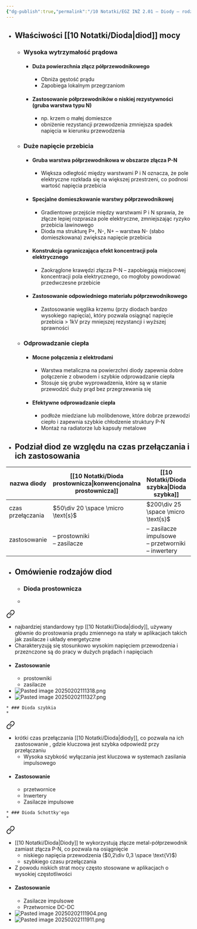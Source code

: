 ```yaml
---
{"dg-publish":true,"permalink":"/10 Notatki/EGZ INŻ 2.01 – Diody – rodzaje, właściwości i zastosowanie/","tags":["wiedza/zettel"]}
---
```


* ## Właściwości [[10 Notatki/Dioda\|diod]] mocy
	* ### Wysoka wytrzymałość prądowa
		* #### Duża powierzchnia złącz półprzewodnikowego
			* Obniża gęstość prądu
			* Zapobiega lokalnym przegrzaniom
		* #### Zastosowanie półprzewodników o niskiej rezystywności (gruba warstwa typu N)
			* np. krzem  o małej domieszce
			* obniżenie rezystancji przewodzenia zmniejsza spadek napięcia w kierunku przewodzenia
	* ### Duże napięcie przebicia
		* #### Gruba warstwa półprzewodnikowa w obszarze złącza P-N
			* Większa odległość między warstwami P i N oznacza, że pole elektryczne rozkłada się na większej przestrzeni, co podnosi wartość napięcia przebicia
		* #### Specjalne domieszkowanie warstwy półprzewodnikowej
			* Gradientowe przejście między warstwami P i N sprawia, że złącze lepiej rozprasza pole elektryczne, zmniejszając ryzyko przebicia lawinowego
			* Dioda ma strukturę P+, N-, N+ – warstwa N- (słabo domieszkowana) zwiększa napięcie przebicia
		* #### Konstrukcja ograniczająca efekt koncentracji pola elektrycznego
			* Zaokrąglone krawędzi złącza P-N – zapobiegają miejscowej koncentracji pola elektrycznego, co mogłoby powodować przedwczesne przebicie
		* #### Zastosowanie odpowiedniego materiału półprzewodnikowego
			* Zastosowanie węglika krzemu (przy diodach bardzo wysokiego napięcia), który pozwala osiągnąć napięcie przebicia > 1kV przy mniejszej rezystancji i wyższej sprawności
	* ### Odprowadzanie ciepła
		* #### Mocne połączenia z elektrodami
			* Warstwa metaliczna na powierzchni diody zapewnia dobre połączenie z obwodem i szybkie odprowadzanie ciepła
			* Stosuje się grube wyprowadzenia, które są w stanie przewodzić duży prąd bez przegrzewania się
		* #### Efektywne odprowadzanie ciepła
			* podłoże miedziane lub molibdenowe, które dobrze przewodzi ciepło i zapewnia szybkie chłodzenie struktury P-N
			* Montaż na radiatorze lub kapsuły metalowe
* ## Podział diod ze względu na czas przełączania i ich zastosowania

| nazwa diody       | [[10 Notatki/Dioda prostownicza\|konwencjonalna prostownicza]] | [[10 Notatki/Dioda szybka\|Dioda szybka]]                                       | Ultraszybkie                 | [[10 Notatki/Dioda Schottky'ego\|Dioda Schottky'ego]]                        |
| ----------------- | --------------------------------------------------- | ------------------------------------------------------ | ---------------------------- | --------------------------------------------- |
| czas przełączania | $50\div 20 \space \micro \text{s}$                  | $200\div 25 \space \micro \text{s}$                    | $50\div 10 \space \text{ns}$ | $5\div 1 \space \text{ns}$                    |
| zastosowanie      | – prostowniki<br>– zasilacze                        | – zasilacze impulsowe<br>– przetworniki<br>– inwertery |                              | – zasilacze impulsowe<br>– przetworniki DC-DC |
* ## Omówienie rodzajów diod
	* ### Dioda prostownicza
	* 
<div class="transclusion internal-embed is-loaded"><a class="markdown-embed-link" href="/10-notatki/dioda-prostownicza/" aria-label="Open link"><svg xmlns="http://www.w3.org/2000/svg" width="24" height="24" viewBox="0 0 24 24" fill="none" stroke="currentColor" stroke-width="2" stroke-linecap="round" stroke-linejoin="round" class="svg-icon lucide-link"><path d="M10 13a5 5 0 0 0 7.54.54l3-3a5 5 0 0 0-7.07-7.07l-1.72 1.71"></path><path d="M14 11a5 5 0 0 0-7.54-.54l-3 3a5 5 0 0 0 7.07 7.07l1.71-1.71"></path></svg></a><div class="markdown-embed">




* najbardziej standardowy typ [[10 Notatki/Dioda\|diody]], używany głównie do prostowania prądu zmiennego na stały w aplikacjach takich jak zasilacze i układy energetyczne
* Charakteryzują się stosunkowo wysokim napięciem przewodzenia i przeznczone są do pracy w dużych prądach i napięciach
* #### Zastosowanie
	* prostowniki
	* zasilacze
* ![Pasted image 20250202111318.png](/img/user/80%20Zasoby/Pasted%20image%2020250202111318.png)
* ![Pasted image 20250202111327.png](/img/user/80%20Zasoby/Pasted%20image%2020250202111327.png)

</div></div>

	* ### Dioda szybkia
	* 
<div class="transclusion internal-embed is-loaded"><a class="markdown-embed-link" href="/10-notatki/dioda-szybka/" aria-label="Open link"><svg xmlns="http://www.w3.org/2000/svg" width="24" height="24" viewBox="0 0 24 24" fill="none" stroke="currentColor" stroke-width="2" stroke-linecap="round" stroke-linejoin="round" class="svg-icon lucide-link"><path d="M10 13a5 5 0 0 0 7.54.54l3-3a5 5 0 0 0-7.07-7.07l-1.72 1.71"></path><path d="M14 11a5 5 0 0 0-7.54-.54l-3 3a5 5 0 0 0 7.07 7.07l1.71-1.71"></path></svg></a><div class="markdown-embed">




* krótki czas przełączania [[10 Notatki/Dioda\|diody]], co pozwala na ich zastosowanie , gdzie kluczowa jest szybka odpowiedź przy przełączaniu
	* Wysoka szybkość wyłączania jest kluczowa w systemach zasilania impulsowego
* #### Zastosowanie
	* przetwornice
	* Inwertery
	* Zasilacze impulsowe

</div></div>

	* ### Dioda Schottky'ego
	* 
<div class="transclusion internal-embed is-loaded"><a class="markdown-embed-link" href="/10-notatki/dioda-schottky-ego/" aria-label="Open link"><svg xmlns="http://www.w3.org/2000/svg" width="24" height="24" viewBox="0 0 24 24" fill="none" stroke="currentColor" stroke-width="2" stroke-linecap="round" stroke-linejoin="round" class="svg-icon lucide-link"><path d="M10 13a5 5 0 0 0 7.54.54l3-3a5 5 0 0 0-7.07-7.07l-1.72 1.71"></path><path d="M14 11a5 5 0 0 0-7.54-.54l-3 3a5 5 0 0 0 7.07 7.07l1.71-1.71"></path></svg></a><div class="markdown-embed">




* [[10 Notatki/Dioda\|Diody]] te wykorzystują złącze metal-półprzewodnik zamiast złącza P-N, co pozwala na osiągnięcie
	* niskiego napięcia przewodzenia ($0,2\div 0,3 \space \text{V}$)
	* szybkiego czasu przełączania
* Z powodu niskich strat mocy często stosowane w aplikacjach o wysokiej częstotliwości
* #### Zastosowanie
	* Zasilacze impulsowe
	* Przetwornice DC-DC
* ![Pasted image 20250202111904.png](/img/user/80%20Zasoby/Pasted%20image%2020250202111904.png)
* ![Pasted image 20250202111911.png](/img/user/80%20Zasoby/Pasted%20image%2020250202111911.png)

</div></div>
